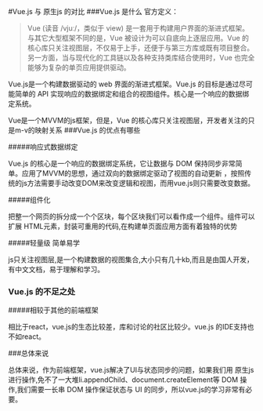 #Vue.js 与 原生js 的对比
###Vue.js 是什么
官方定义：
>Vue (读音 /vjuː/，类似于 view) 是一套用于构建用户界面的渐进式框架。与其它大型框架不同的是，Vue 被设计为可以自底向上逐层应用。Vue 的核心库只关注视图层，不仅易于上手，还便于与第三方库或既有项目整合。另一方面，当与现代化的工具链以及各种支持类库结合使用时，Vue 也完全能够为复杂的单页应用提供驱动。

Vue.js是一个构建数据驱动的 web 界面的渐进式框架。Vue.js 的目标是通过尽可能简单的 API 实现响应的数据绑定和组合的视图组件。核心是一个响应的数据绑定系统。

Vue是一个MVVM的js框架，但是，Vue 的核心库只关注视图层，开发者关注的只是m-v的映射关系
###Vue.js 的优点有哪些

#####响应式数据绑定

Vue.js 的核心是一个响应的数据绑定系统，它让数据与 DOM 保持同步非常简单。应用了MVVM的思想，通过双向的数据绑定驱动了视图的自动更新
，按照传统的js方法需要手动改变DOM来改变逻辑和视图，而用vue.js则只需要改变数据。

#####组件化

把整一个网页的拆分成一个个区块，每个区块我们可以看作成一个组件。组件可以扩展 HTML元素，封装可重用的代码,在构建单页面应用方面有着独特的优势

#####轻量级 简单易学

js只关注视图层,是一个构建数据的视图集合,大小只有几十kb,而且是由国人开发，有中文文档，易于理解和学习。



### Vue.js 的不足之处


#####相较于其他的前端框架

相比于react，vue.js的生态比较差，库和讨论的社区比较少。vue.js 的IDE支持也不如react。


###总体来说

总体来说，作为前端框架，vue.js解决了UI与状态同步的问题，如果我们用 原生js 进行操作,免不了一大堆li.appendChild、document.createElement等 DOM 操作,我们需要一长串 DOM 操作保证状态与 UI 的同步，所以vue.js的学习非常有必要。